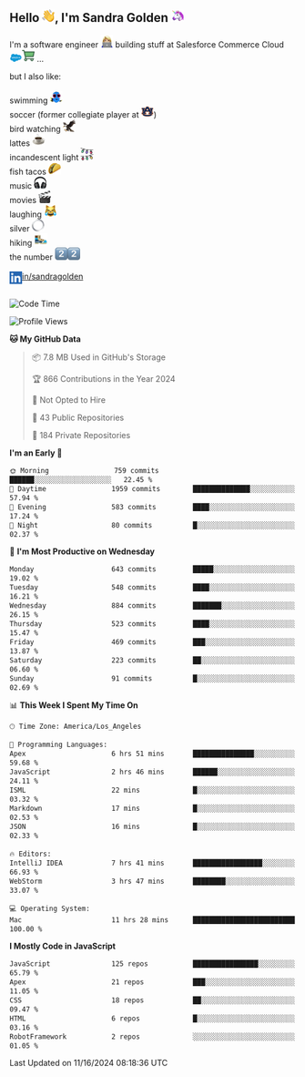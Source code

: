 ## Hello <img src="./static/emoji/wave.png" width="22" />, I'm Sandra Golden <img src="./static/emoji/unicorn-face.png" width="22" />

I'm a software engineer <img src="./static/emoji/female-technologist.png" width="22" /> building stuff at Salesforce Commerce Cloud <img src="./static/emoji/salesforce.png" width="22" /><img src="./static/emoji/commerce-cloud.png" width="22" />&nbsp;...

but I also like:<br/><br/>
swimming <img alt="swimming" src="./static/emoji/keep-swimming.png" width="22" /><br/>
soccer  (former collegiate player at <img src="./static/emoji/auburn.png" width="22" />)<br/>
bird watching <img src="./static/emoji/eagle.png" width="22" /><br/>
lattes <img src="./static/emoji/coffee.png" width="22" /><br/>
incandescent light <img src="./static/emoji/lights.png" width="22" /><br/>
fish tacos <img src="./static/emoji/taco.png" width="22" /><br/>
music <img src="./static/emoji/headphones.png" width="22" /><br/>
movies <img src="./static/emoji/movie-clapper.png" width="22" /><br/>
laughing <img src="./static/emoji/joy-cat.png" width="22" /><br/>
silver <img src="./static/emoji/silver-hoop.png" width="22" /><br/>
hiking <img src="./static/emoji/hiker.png" width="22" /><br/>
the number <img src="./static/emoji/two.png" width="22" /><img src="./static/emoji/two.png" width="22" />
<br/><br/>
<img align="left" alt="Sandra Golden | LinkedIn" width="22px" src="./static/emoji/linkedin.png" /> <a href="https://www.linkedin.com/in/sandragolden/">in/sandragolden</a>
<br/><br/>
<!--START_SECTION:waka-->
![Code Time](http://img.shields.io/badge/Code%20Time-742%20hrs-blue)

![Profile Views](http://img.shields.io/badge/Profile%20Views-0-blue)

**🐱 My GitHub Data** 

> 📦 7.8 MB Used in GitHub's Storage 
 > 
> 🏆 866 Contributions in the Year 2024
 > 
> 🚫 Not Opted to Hire
 > 
> 📜 43 Public Repositories 
 > 
> 🔑 184 Private Repositories 
 > 
**I'm an Early 🐤** 

```text
🌞 Morning                759 commits         ██████░░░░░░░░░░░░░░░░░░░   22.45 % 
🌆 Daytime                1959 commits        ██████████████░░░░░░░░░░░   57.94 % 
🌃 Evening                583 commits         ████░░░░░░░░░░░░░░░░░░░░░   17.24 % 
🌙 Night                  80 commits          █░░░░░░░░░░░░░░░░░░░░░░░░   02.37 % 
```
📅 **I'm Most Productive on Wednesday** 

```text
Monday                   643 commits         █████░░░░░░░░░░░░░░░░░░░░   19.02 % 
Tuesday                  548 commits         ████░░░░░░░░░░░░░░░░░░░░░   16.21 % 
Wednesday                884 commits         ███████░░░░░░░░░░░░░░░░░░   26.15 % 
Thursday                 523 commits         ████░░░░░░░░░░░░░░░░░░░░░   15.47 % 
Friday                   469 commits         ███░░░░░░░░░░░░░░░░░░░░░░   13.87 % 
Saturday                 223 commits         ██░░░░░░░░░░░░░░░░░░░░░░░   06.60 % 
Sunday                   91 commits          █░░░░░░░░░░░░░░░░░░░░░░░░   02.69 % 
```


📊 **This Week I Spent My Time On** 

```text
🕑︎ Time Zone: America/Los_Angeles

💬 Programming Languages: 
Apex                     6 hrs 51 mins       ███████████████░░░░░░░░░░   59.68 % 
JavaScript               2 hrs 46 mins       ██████░░░░░░░░░░░░░░░░░░░   24.11 % 
ISML                     22 mins             █░░░░░░░░░░░░░░░░░░░░░░░░   03.32 % 
Markdown                 17 mins             █░░░░░░░░░░░░░░░░░░░░░░░░   02.53 % 
JSON                     16 mins             █░░░░░░░░░░░░░░░░░░░░░░░░   02.33 % 

🔥 Editors: 
IntelliJ IDEA            7 hrs 41 mins       █████████████████░░░░░░░░   66.93 % 
WebStorm                 3 hrs 47 mins       ████████░░░░░░░░░░░░░░░░░   33.07 % 

💻 Operating System: 
Mac                      11 hrs 28 mins      █████████████████████████   100.00 % 
```

**I Mostly Code in JavaScript** 

```text
JavaScript               125 repos           ████████████████░░░░░░░░░   65.79 % 
Apex                     21 repos            ███░░░░░░░░░░░░░░░░░░░░░░   11.05 % 
CSS                      18 repos            ██░░░░░░░░░░░░░░░░░░░░░░░   09.47 % 
HTML                     6 repos             █░░░░░░░░░░░░░░░░░░░░░░░░   03.16 % 
RobotFramework           2 repos             ░░░░░░░░░░░░░░░░░░░░░░░░░   01.05 % 
```




 Last Updated on 11/16/2024 08:18:36 UTC
<!--END_SECTION:waka-->
